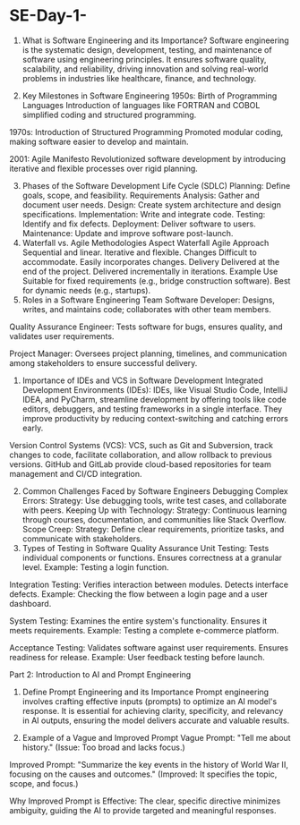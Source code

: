 # SE-Day-1-

1. What is Software Engineering and its Importance?
Software engineering is the systematic design, development, testing, and maintenance of software using engineering principles. It ensures software quality, scalability, and reliability, driving innovation and solving real-world problems in industries like healthcare, finance, and technology.

2. Key Milestones in Software Engineering
1950s: Birth of Programming Languages
Introduction of languages like FORTRAN and COBOL simplified coding and structured programming.

1970s: Introduction of Structured Programming
Promoted modular coding, making software easier to develop and maintain.

2001: Agile Manifesto
Revolutionized software development by introducing iterative and flexible processes over rigid planning.

3. Phases of the Software Development Life Cycle (SDLC)
Planning: Define goals, scope, and feasibility.
Requirements Analysis: Gather and document user needs.
Design: Create system architecture and design specifications.
Implementation: Write and integrate code.
Testing: Identify and fix defects.
Deployment: Deliver software to users.
Maintenance: Update and improve software post-launch.
4. Waterfall vs. Agile Methodologies
Aspect	Waterfall	Agile
Approach	Sequential and linear.	Iterative and flexible.
Changes	Difficult to accommodate.	Easily incorporates changes.
Delivery	Delivered at the end of the project.	Delivered incrementally in iterations.
Example Use	Suitable for fixed requirements (e.g., bridge construction software).	Best for dynamic needs (e.g., startups).
5. Roles in a Software Engineering Team
Software Developer:
Designs, writes, and maintains code; collaborates with other team members.

Quality Assurance Engineer:
Tests software for bugs, ensures quality, and validates user requirements.

Project Manager:
Oversees project planning, timelines, and communication among stakeholders to ensure successful delivery.
1. Importance of IDEs and VCS in Software Development
Integrated Development Environments (IDEs):
IDEs, like Visual Studio Code, IntelliJ IDEA, and PyCharm, streamline development by offering tools like code editors, debuggers, and testing frameworks in a single interface. They improve productivity by reducing context-switching and catching errors early.

Version Control Systems (VCS):
VCS, such as Git and Subversion, track changes to code, facilitate collaboration, and allow rollback to previous versions. GitHub and GitLab provide cloud-based repositories for team management and CI/CD integration.

2. Common Challenges Faced by Software Engineers
Debugging Complex Errors:
Strategy: Use debugging tools, write test cases, and collaborate with peers.
Keeping Up with Technology:
Strategy: Continuous learning through courses, documentation, and communities like Stack Overflow.
Scope Creep:
Strategy: Define clear requirements, prioritize tasks, and communicate with stakeholders.
3. Types of Testing in Software Quality Assurance
Unit Testing:
Tests individual components or functions. Ensures correctness at a granular level.
Example: Testing a login function.

Integration Testing:
Verifies interaction between modules. Detects interface defects.
Example: Checking the flow between a login page and a user dashboard.

System Testing:
Examines the entire system's functionality. Ensures it meets requirements.
Example: Testing a complete e-commerce platform.

Acceptance Testing:
Validates software against user requirements. Ensures readiness for release.
Example: User feedback testing before launch.

Part 2: Introduction to AI and Prompt Engineering
1. Define Prompt Engineering and its Importance
Prompt engineering involves crafting effective inputs (prompts) to optimize an AI model's response. It is essential for achieving clarity, specificity, and relevancy in AI outputs, ensuring the model delivers accurate and valuable results.

2. Example of a Vague and Improved Prompt
Vague Prompt:
"Tell me about history."
(Issue: Too broad and lacks focus.)

Improved Prompt:
"Summarize the key events in the history of World War II, focusing on the causes and outcomes."
(Improved: It specifies the topic, scope, and focus.)

Why Improved Prompt is Effective:
The clear, specific directive minimizes ambiguity, guiding the AI to provide targeted and meaningful responses.








